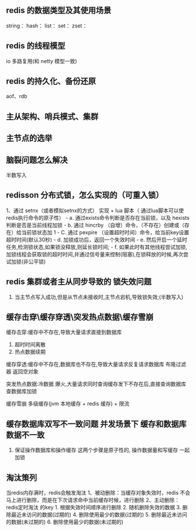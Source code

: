 ## redis 的数据类型及其使用场景
string：
hash：
list：
set：
zset：
## redis 的线程模型
io 多路复用(和 netty 模型一致)

## redis 的持久化、备份还原
aof、rdb

## 主从架构、哨兵模式、集群

## 主节点的选举

## 脑裂问题怎么解决
半数写入

## redisson 分布式锁，怎么实现的（可重入锁）
1、通过 setnx（或者模拟setnx的方式） 实现 + lua 脚本（ 通过lua脚本可以使 redis执行命令的原子性）
    - a. 通过exists命令判断是否存在当前锁，以及 hexists 判断是否是当前线程加锁
    - b. 通过 hincrby （自增）命令，（不存在）创建或（存在）给当前锁状态加 1
    - C. 通过 pexpire （设置超时时间）命令，给当前key设置超时时间(默认30秒)
    - d. 加锁成功后，返回一个失效时间
    - e. 然后开启一个延时任务,检测锁状态,如果锁没释放,则延长锁时间;
    - f. 如果此时有其他线程尝试加锁, 加锁线程会获取锁的超时时间,并通过信号量来控制(阻塞),在锁释放的时候,再次尝试加锁(非公平锁)

## redis 集群或者主从同步导致的 锁失效问题
1. 当主节点写入成功,但是从节点未接收时,主节点宕机,导致锁失效;(半数写入)

## 缓存击穿\缓存穿透\突发热点数据\缓存雪崩
缓存击穿:缓存中不存在,导致大量请求直接到数据库
1. 超时时间离散
2. 热点数据续期

缓存穿透:缓存中不存在,数据库也不存在,导致大量请求反复请求数据库
布隆过滤器
返回空对象

突发热点数据:冷数据 爆火,大量请求同时查询缓存发下不存在后,直接查询数据库
查数据库加锁

缓存雪崩
多级缓存(jvm 本地缓存 + redis 缓存) + 限流

## 缓存数据库双写不一致问题  并发场景下 缓存和数据库数据不一致
1. 保证操作数据库和操作缓存 这两个步骤是原子性的,  操作数据量和写缓存 一起加锁

## 淘汰策列
当redis内存满时，redis会触发淘汰
1、被动删除：当缓存对象失效时，redis 不会马上进行删除，而是在下次请求命中当前缓存时候，进行删除
2、主动删除：redis定时淘汰 的key
    1. 根据失效时间顺序进行删除
    2. 随机删除失效的数据
    3. 删除最近未访问的数据(过期的)
    4. 删除使用最少的数据(过期的)
    5. 删除最近未访问的数据(未过期的)
    6. 删除使用最少的数据(未过期的)